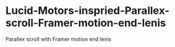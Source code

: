# Lucid-Motors-inspried-Parallex-scroll-Framer-motion-end-lenis
Parallex scroll with Framer motion end lenis
